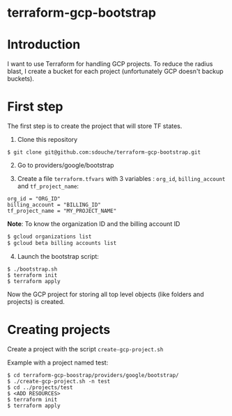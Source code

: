 terraform-gcp-bootstrap
=======================

# Introduction

I want to use Terraform for handling GCP projects. To reduce the radius blast,
I create a bucket for each project (unfortunately GCP doesn't backup buckets).

# First step

The first step is to create the project that will store TF states.

1. Clone this repository
```
$ git clone git@github.com:sdouche/terraform-gcp-bootstrap.git
```

2. Go to providers/google/bootstrap

3. Create a file `terraform.tfvars` with 3 variables : `org_id`,
   `billing_account` and `tf_project_name`:
```
org_id = "ORG_ID"
billing_account = "BILLING_ID"
tf_project_name = "MY_PROJECT_NAME"

```

**Note**: To know the organization ID and the billing account ID
```bash
$ gcloud organizations list
$ gcloud beta billing accounts list
```

4. Launch the bootstrap script:
```
$ ./bootstrap.sh
$ terraform init
$ terraform apply
```

Now the GCP project for storing all top level objects (like folders and
projects) is created.

# Creating projects

Create a project with the script `create-gcp-project.sh`

Example with a project named test:
```
$ cd terraform-gcp-boostrap/providers/google/bootstrap/
$ ./create-gcp-project.sh -n test
$ cd ../projects/test
$ <ADD RESOURCES> 
$ terraform init
$ terraform apply
```
